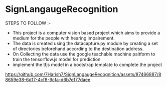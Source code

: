 # SignLangaugeRecognition
STEPS TO FOLLOW :-
* This project is a computer vision based project which aims to provide a medium for the people with hearing impairement.
* The data is created using the datacapture.py module by creating a set of directories beforehand according to the destination address.
* On Collecting the data use the google teachable machine paltform to train the tensorflow.js model for prediction
* implement the tfjs model in a bootstrap template to complete the project






https://github.com/7Harish7/SignLangaugeRecognition/assets/87466887/88659e38-6d17-4cf8-9cfa-d6b7e177daee

